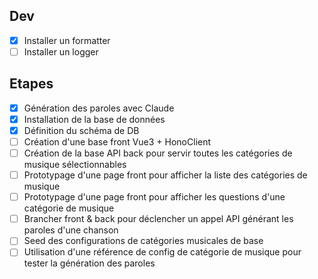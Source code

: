 ## Dev

- [x] Installer un formatter
- [ ] Installer un logger

## Etapes

- [x] Génération des paroles avec Claude
- [x] Installation de la base de données
- [x] Définition du schéma de DB
- [ ] Création d'une base front Vue3 + HonoClient
- [ ] Création de la base API back pour servir toutes les catégories de musique sélectionnables
- [ ] Prototypage d'une page front pour afficher la liste des catégories de musique
- [ ] Prototypage d'une page front pour afficher les questions d'une catégorie de musique
- [ ] Brancher front & back pour déclencher un appel API générant les paroles d'une chanson
- [ ] Seed des configurations de catégories musicales de base
- [ ] Utilisation d'une référence de config de catégorie de musique pour tester la génération des paroles
